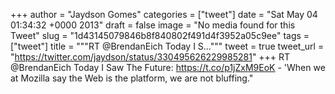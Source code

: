 
+++
author = "Jaydson Gomes"
categories = ["tweet"]
date = "Sat May 04 01:34:32 +0000 2013"
draft = false
image = "No media found for this Tweet"
slug = "1d43145079846b8f840802f491d4f3952a05c9ee"
tags = ["tweet"]
title = """RT @BrendanEich Today I S..."""
tweet = true
tweet_url = "https://twitter.com/jaydson/status/330495626229985281"
+++
RT @BrendanEich Today I Saw The Future: https://t.co/p1jZxM9EoK - 'When we at Mozilla say the Web is the platform, we are not bluffing."
